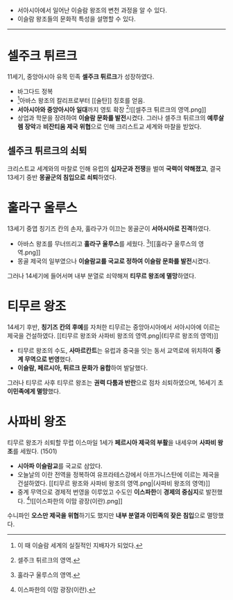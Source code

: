 * 서아시아에서 일어난 이슬람 왕조의 변천 과정을 알 수 있다.
* 이슬람 왕조들의 문화적 특성을 설명할 수 있다.
---
# 셀주크 튀르크
11세기, 중앙아시아 유목 민족 **셀주크 튀르크**가 성장하였다.
* 바그다드 정복
* [^1]아바스 왕조의 칼리프로부터 [[술탄]] 칭호를 얻음.
* **서아시아와 중앙아시아 일대**까지 영토 확장
[^2]![[셀주크 튀르크의 영역.png]]
* 상업과 학문을 장려하여 **이슬람 문화를 발전**시켰다.
그러나 셀주크 튀르크의 **예루살렘 장악**과 **비잔티움 제국 위협**으로 인해 크리스트교 세계와 마찰을 빋었다.
## 셀주크 튀르크의 쇠퇴
크리스트교 세계와의 마찰로 인해 유럽의 **십자군과 전쟁**을 벌여 **국력이 약해졌고**, 결국 13세기 중반 **몽골군의 침입으로 쇠퇴**하였다.
# 훌라구 울루스
13세기 중엽 칭기즈 칸의 손자, 훌라구가 이끄는 몽골군이 **서아시아로 진격**하였다.
* 아바스 왕조를 무너뜨리고 **훌라구 울루스**를 세웠다.
[^3]![[훌라구 울루스의 영역.png]]
* 몽골 제국의 일부였으나 **이슬람교를 국교로 정하여 이슬람 문화를 발전**시켰다.

그러나 14세기에 들어서며 내부 분열로 쇠약해져 **티무르 왕조에 멸망**하였다.
# 티무르 왕조
14세기 후반, **칭기즈 칸의 후예**를 자처한 티무르는 중앙아시아에서 서아시아에 이르는 제국을 건설하였다. [[티무르 왕조와 사파비 왕조의 영역.png|(티무르 왕조의 영역)]]

* 티무르 왕조의 수도, **사마르칸트**는 유럽과 중국을 잇는 동서 교역로에 위치하여 **중계 무역으로 번영**했다.
* **이슬람, 페르시아, 튀르크 문화가 융합**하여 발달했다.

그러나 티무르 사후 티무르 왕조는 **권력 다툼과 반란**으로 점차 쇠퇴하였으며, 16세기 초 **이민족에게 멸망**했다.
# 사파비 왕조
티무르 왕조가 쇠퇴할 무렵 이스마일 1세가 **페르시아 제국의 부활**을 내세우며 **사파비 왕조**를 세웠다. (1501)
* **시아파 이슬람교**를 국교로 삼았다.
* 오늘날의 이란 전역을 정복하여 유프라테스강에서 아프가니스탄에 이르는 제국을 건설하였다. [[티무르 왕조와 사파비 왕조의 영역.png|(사파비 왕조의 영역)]]
* 중계 무역으로 경제적 번영을 이루었고 수도인 **이스파한**이 **경제의 중심지**로 발전했다.
[^4]![[이스파한의 이맘 광장(이란).png]]

수니파인 **오스만 제국을 위협**하기도 했지만 **내부 분열과 이민족의 잦은 침입**으로 멸망했다.

[^1]: 이 때 이슬람 세계의 실질적인 지배자가 되었다.
[^2]: 셀주크 튀르크의 영역.
[^3]: 훌라구 울루스의 영역.
[^4]: 이스파한의 이맘 광장(이란).

